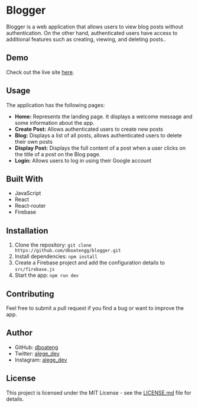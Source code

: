# Blogger

Blogger is a web application that allows users to view blog posts without authentication. On the other hand, authenticated users have access to additional features such as creating, viewing, and deleting posts..

## Demo
Check out the live site [here](https://blogger-official.netlify.app/blog).

## Usage

The application has the following pages:

- **Home:** Represents the landing page. It displays a welcome message and some information about the app.
- **Create Post:** Allows authenticated users to create new posts
- **Blog:** Displays a list of all posts, allows authenticated users to delete their own posts
- **Display Post:** Displays the full content of a post when a user clicks on the title of a post on the Blog page.
- **Login:** Allows users to log in using their Google account

## Built With

- JavaScript
- React
- React-router
- Firebase

## Installation

1.  Clone the repository: `git clone https://github.com/dboatengg/blogger.git`
2.  Install dependencies: `npm install`
3.  Create a Firebase project and add the configuration details to `src/firebase.js`
4.  Start the app: `npm run dev`

## Contributing

Feel free to submit a pull request if you find a bug or want to improve the app.

## Author

- GitHub: [dboateng](https://www.github.com/dboatengg)
- Twitter: [alege_dev](https://www.twitter.com/alege_dev)
- Instagram: [alege_dev](https://www.instagram.com/alege_dev)

## License

This project is licensed under the MIT License - see the [LICENSE.md](LICENSE.md) file for details.
